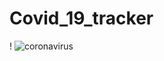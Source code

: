 # Covid_19_tracker


!
![coronavirus](https://user-images.githubusercontent.com/63967381/106360364-08b2f480-633e-11eb-813b-a14689d1fe98.png)

